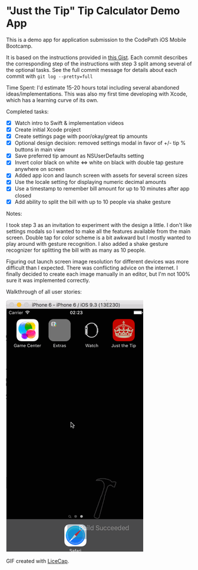 # "Just the Tip" Tip Calculator Demo App

This is a demo app for application submission to the CodePath iOS Mobile Bootcamp.

It is based on the instructions provided in [this Gist](https://gist.github.com/timothy1ee/6858b706304a2397a7e2).
Each commit describes the corresponding step of the instructions with step 3 split among several of the optional tasks.
See the full commit message for details about each commit with `git log --pretty=full`

Time Spent: I'd estimate 15-20 hours total including several abandoned ideas/implementations. This was also my first time developing with Xcode, which has a learning curve of its own.

Completed tasks:

* [x] Watch intro to Swift & implementation videos
* [x] Create initial Xcode project
* [x] Create settings page with poor/okay/great tip amounts
* [x] Optional design decision: removed settings modal in favor of +/- tip % buttons in main view
* [x] Save preferred tip amount as NSUserDefaults setting
* [x] Invert color black on white <=> white on black with double tap gesture anywhere on screen
* [x] Added app icon and launch screen with assets for several screen sizes
* [x] Use the locale setting for displaying numeric decimal amounts
* [x] Use a timestamp to remember bill amount for up to 10 minutes after app closed
* [x] Add ability to split the bill with up to 10 people via shake gesture

Notes:

I took step 3 as an invitation to experiment with the design a little. I don't like settings modals so I wanted to make all the features available from the main screen. Double tap for color scheme is a bit awkward but I mostly wanted to play around with gesture recognition. I also added a shake gesture recognizer for splitting the bill with as many as 10 people.

Figuring out launch screen image resolution for different devices was more difficult than I expected. There was conflicting advice on the internet. I finally decided to create each image manually in an editor, but I'm not 100% sure it was implemented correctly.

Walkthrough of all user stories:

![Video Walkthrough](JustTheTipSubmission.gif)

GIF created with [LiceCap](http://www.cockos.com/licecap/).
